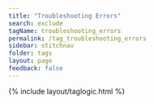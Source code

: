 ```yaml
---
title: "Troubleshooting Errors"
search: exclude
tagName: troubleshooting_errors
permalink: /tag_troubleshooting_errors
sidebar: stitchnav
folder: tags
layout: page
feedback: false
---
```

{% include layout/taglogic.html %}


